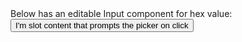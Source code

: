 <Color-Picker label="Color picker" />
<Anno size="12px"
  >Below has an editable Input component for hex value:</Anno
>
<Color-Picker editable />
<Color-Picker>
  <Button>I'm slot content that prompts the picker on click</Button>
</Color-Picker>
<Color-Picker disabled label="disabled" />
<Color-Picker read-only label="read-only" />
